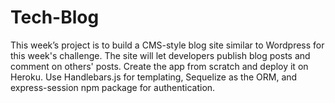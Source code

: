 # Tech-Blog
This week’s project is to build a CMS-style blog site similar to Wordpress for this week's challenge. The site will let developers publish blog posts and comment on others' posts. Create the app from scratch and deploy it on Heroku. Use Handlebars.js for templating, Sequelize as the ORM, and express-session npm package for authentication.
